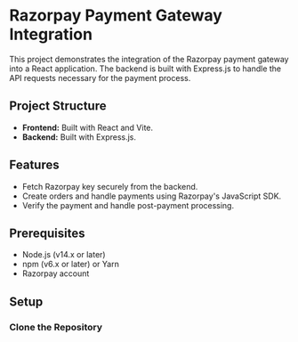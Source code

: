 # Razorpay Payment Gateway Integration

This project demonstrates the integration of the Razorpay payment gateway into a React application. The backend is built with Express.js to handle the API requests necessary for the payment process.

## Project Structure

- **Frontend:** Built with React and Vite.
- **Backend:** Built with Express.js.

## Features

- Fetch Razorpay key securely from the backend.
- Create orders and handle payments using Razorpay's JavaScript SDK.
- Verify the payment and handle post-payment processing.

## Prerequisites

- Node.js (v14.x or later)
- npm (v6.x or later) or Yarn
- Razorpay account

## Setup

### Clone the Repository
